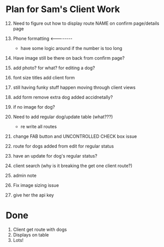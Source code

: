 # Plan for Sam's Client Work

12. Need to figure out how to display route NAME on confirm page/details page
15. Phone formatting <--------
    * have some logic around if the number is too long
17. Have image still be there on back from confirm page?
   
21. add photo? for what? for editing a dog?

28. font size titles add client form

35. still having funky stuff happen moving through client views
36. add form remove extra dog added accidnetally?
37. if no image for dog?

41. Need to add regular dog/update table (what???)
     * re write all routes



42. change FAB button and UNCONTROLLED CHECK box issue
43.  route for dogs added from edit for regular status
44. have an update for dog's regular status?




22. client search  (why is it breaking the get one client route?)
23. admin note
11. Fix image sizing issue

39. give her the api key



# Done
1. Client get route with dogs
2. Displays on table
3. Lots! 

